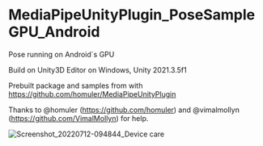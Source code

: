 # MediaPipeUnityPlugin_PoseSampleGPU_Android


Pose running on Android´s GPU

Build on Unity3D Editor on Windows, Unity 2021.3.5f1

Prebuilt package and samples from with https://github.com/homuler/MediaPipeUnityPlugin

Thanks to @homuler (https://github.com/homuler) and @vimalmollyn (https://github.com/VimalMollyn) for help.

![Screenshot_20220712-094844_Device care](https://user-images.githubusercontent.com/32485137/178518183-ebfe7237-5cc9-4d39-8fc0-685409d04dcf.jpg)
